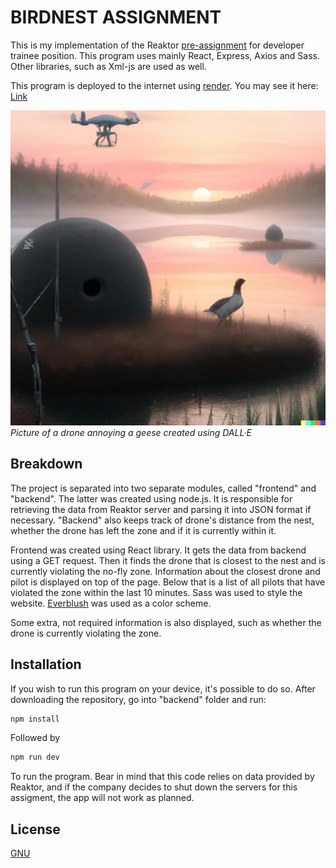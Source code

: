 # BIRDNEST ASSIGNMENT

This is my implementation of the Reaktor [pre-assignment](https://assignments.reaktor.com/birdnest/) for developer trainee position. This program uses mainly React, Express, Axios and Sass. Other libraries, such as Xml-js are used as well.

This program is deployed to the internet using [render](https://render.com/). You may see it here: [Link](https://birdnest-9t8t.onrender.com/)


![Alt text](/frontend/public/logo192.png)
*Picture of a drone annoying a geese created using DALL·E*

## Breakdown

The project is separated into two separate modules, called "frontend" and "backend". The latter was created using node.js. It is responsible for retrieving the data from Reaktor server and parsing it into JSON format if necessary. "Backend" also keeps track of drone's distance from the nest, whether the drone has left the zone and if it is currently within it.

Frontend was created using React library. It gets the data from backend using a GET request. Then it finds the drone that is closest to the nest and is currently violating the no-fly zone. Information about the closest drone and pilot is displayed  on top of the page. Below that is a list of all pilots that have violated the zone within the last 10 minutes. Sass was used to style the website. [Everblush](https://github.com/Everblush) was used as a color scheme.

Some extra, not required information is also displayed, such as whether the drone is currently violating the zone.

## Installation

If you wish to run this program on your device, it's possible to do so. After downloading the repository, go into "backend" folder and run:

```powershell
npm install
```
Followed by

```powershell
npm run dev
```

To run the program. Bear in mind that this code relies on data provided by Reaktor, and if the company decides to shut down the servers for this assigment, the app will not work as planned.


## License

[GNU](https://choosealicense.com/licenses/gpl-3.0/)
